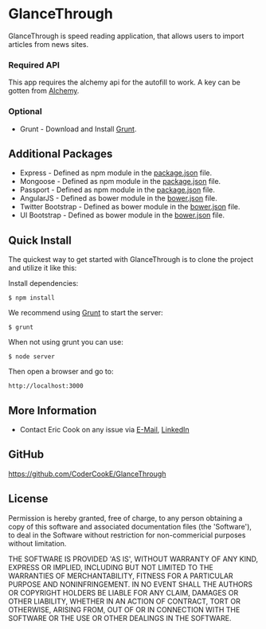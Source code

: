 # GlanceThrough

GlanceThrough is speed reading application, that allows users to import articles from news sites.

### Required API
This app requires the alchemy api for the autofill to work.  A key can be gotten from [Alchemy](http://www.alchemyapi.com).

### Optional
* Grunt - Download and Install [Grunt](http://gruntjs.com).

## Additional Packages
* Express - Defined as npm module in the [package.json](package.json) file.
* Mongoose - Defined as npm module in the [package.json](package.json) file.
* Passport - Defined as npm module in the [package.json](package.json) file.
* AngularJS - Defined as bower module in the [bower.json](bower.json) file.
* Twitter Bootstrap - Defined as bower module in the [bower.json](bower.json) file.
* UI Bootstrap - Defined as bower module in the [bower.json](bower.json) file.

## Quick Install
  The quickest way to get started with GlanceThrough is to clone the project and utilize it like this:

  Install dependencies:

    $ npm install

  We recommend using [Grunt](https://github.com/gruntjs/grunt-cli) to start the server:

    $ grunt

  When not using grunt you can use:

    $ node server

  Then open a browser and go to:

    http://localhost:3000

## More Information
  * Contact Eric Cook on any issue via [E-Mail](mailto:ejcook111@gmail.com), [LinkedIn](www.linkedin.com/pub/eric-cook/1a/709/b38/)

## GitHub
https://github.com/CoderCookE/GlanceThrough

## License
Permission is hereby granted, free of charge, to any person obtaining
a copy of this software and associated documentation files (the
'Software'), to deal in the Software without restriction for non-commericial purposes without limitation.

THE SOFTWARE IS PROVIDED 'AS IS', WITHOUT WARRANTY OF ANY KIND,
EXPRESS OR IMPLIED, INCLUDING BUT NOT LIMITED TO THE WARRANTIES OF
MERCHANTABILITY, FITNESS FOR A PARTICULAR PURPOSE AND NONINFRINGEMENT.
IN NO EVENT SHALL THE AUTHORS OR COPYRIGHT HOLDERS BE LIABLE FOR ANY
CLAIM, DAMAGES OR OTHER LIABILITY, WHETHER IN AN ACTION OF CONTRACT,
TORT OR OTHERWISE, ARISING FROM, OUT OF OR IN CONNECTION WITH THE
SOFTWARE OR THE USE OR OTHER DEALINGS IN THE SOFTWARE.
